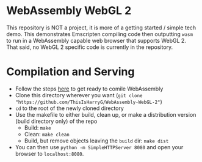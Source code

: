 WebAssembly WebGL 2
===

This repository is NOT a project, it is more of a getting started / simple tech demo. This demonstrates Emscripten compiling code then outputting `wasm` to run in a WebAssembly capable web browser that supports WebGL 2. That said, no WebGL 2 specific code is currently in the repository.

# Compilation and Serving

- Follow the steps [here](http://webassembly.org/getting-started/developers-guide/) to get ready to comile WebAssembly
- Clone this directory wherever you want (`git clone "https://github.com/ThisIsHarryG/WebAssembly-WebGL-2"`)
- `cd` to the root of the newly cloned directory
- Use the makefile to either build, clean up, or make a distribution version (build directory only) of the repo
    - Build: `make`
    - Clean: `make clean`
    - Build, but remove objects leaving the `build` dir: `make dist`
- You can then use `python -m SimpleHTTPServer 8080` and open your browser to `localhost:8080`.
